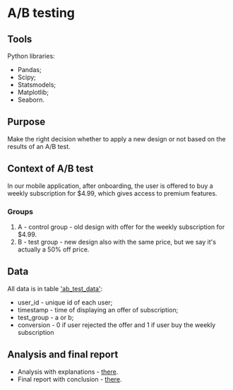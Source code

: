 # A/B testing
## Tools
Python libraries:
* Pandas;
* Scipy;
* Statsmodels;
* Matplotlib;
* Seaborn.
## Purpose
Make the right decision whether to apply a new design or not based on the results of an A/B test.
## Context of A/B test
In our mobile application, after onboarding, the user is offered to buy a weekly subscription for $4.99, which gives access to premium features.
### Groups
1. A - control group - old design with offer for the weekly subscription for $4.99.
2. B - test group - new design also with the same price, but we say it's actually a 50% off price.
## Data
All data is in table ['ab_test_data'](https://drive.google.com/file/d/11aIe3--lnKRPnerjnJEGloHSMwP3_rTz/view?usp=drive_link):
* user_id - unique id of each user;
* timestamp - time of displaying an offer of subscription;
* test_group - a or b;
* conversion - 0 if user rejected the offer and 1 if user buy the weekly subscription
## Analysis and final report
* Analysis with explanations - [there](https://drive.google.com/file/d/1mu6lFVQdXFCosVup2xnQWbOEEHVt6cTc/view?usp=sharing).
* Final report with conclusion - [there](https://docs.google.com/presentation/d/14YqG0EmGnjJcl9SFT2Cp-fn7fT1tkmSx/edit?usp=sharing&ouid=110123972342957476617&rtpof=true&sd=true).

